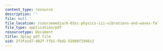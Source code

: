 ```yaml
---
content_type: resource
description: ''
file: null
file_location: /coursemedia/8-03sc-physics-iii-vibrations-and-waves-fall-2016/2f3fa1d7d82fffb1fbd252898f1946c2_T2n6fVybLcU.pdf
file_type: application/pdf
resourcetype: Document
title: 3play pdf file
uid: 2f3fa1d7-d82f-ffb1-fbd2-52898f1946c2
---
```

